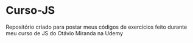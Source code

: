 # Curso-JS
Repositório criado para postar meus códigos de exercícios feito durante meu curso de JS do Otávio Miranda na Udemy 
